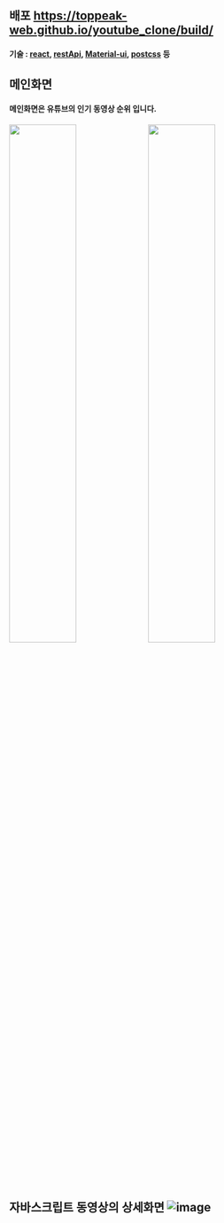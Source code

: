 ## 배포 https://toppeak-web.github.io/youtube_clone/build/
#### 기술 : [react](https://reactjs.org/), [restApi](https://ko.wikipedia.org/wiki/REST), [Material-ui](https://material-ui.com/), [postcss](https://postcss.org/) 등
## 메인화면 
#### 메인화면은 유튜브의 인기 동영상 순위 입니다.
<img src=https://user-images.githubusercontent.com/60978437/99555449-b1baa600-2a03-11eb-9e61-24bdfb7f13e9.png width=49% align=letf>
<img src=https://user-images.githubusercontent.com/60978437/99555732-fa725f00-2a03-11eb-8843-bb22d5be0cdd.png width=49%>

## 자바스크립트 동영상의 상세화면 ![image](https://user-images.githubusercontent.com/60978437/99213868-144c5000-2812-11eb-9d19-561a80fb9685.png)


